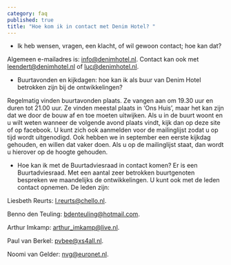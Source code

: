 ```yaml
---
category: faq
published: true
title: "Hoe kom ik in contact met Denim Hotel? "
---
```


- Ik heb wensen, vragen, een klacht, of wil gewoon contact; hoe kan dat?

Algemeen e-mailadres is: [info@denimhotel.nl](mailto:info@denimhotel.nl).
Contact kan ook met [leendert@denimhotel.nl](mailto:leendert@denimhotel.nl) of [luc@denimhotel.nl](mailto:luc@denimhotel.nl).

- Buurtavonden en kijkdagen: hoe kan ik als buur van Denim Hotel betrokken zijn bij de ontwikkelingen? 

Regelmatig vinden buurtavonden plaats. Ze vangen aan om 19.30 uur en duren tot 21.00 uur. Ze vinden meestal plaats in ‘Ons Huis’, maar het kan zijn dat we door de bouw af en toe moeten uitwijken. Als u in de buurt woont en u wilt weten wanneer de volgende avond plaats vindt, kijk dan op deze site of op facebook. U kunt zich ook aanmelden voor de mailinglijst zodat u op tijd wordt uitgenodigd.
Ook hebben we in september een eerste kijkdag gehouden, en willen dat vaker doen. Als u op de mailinglijst staat, dan wordt u hierover op de hoogte gehouden.

- Hoe kan ik met de Buurtadviesraad in contact komen? 
Er is een Buurtadviesraad. Met een aantal zeer betrokken buurtgenoten bespreken we maandelijks de ontwikkelingen. U kunt ook met de leden contact opnemen. De leden zijn:                              

Liesbeth Reurts: [l.reurts@chello.nl](mailto:l.reurts@chello.nl).

Benno den Teuling: [bdenteuling@hotmail.com](mailto:bdenteuling@hotmail.com).

Arthur Imkamp: [arthur_imkamp@live.nl](mailto:arthur_imkamp@live.nl).

Paul van Berkel: [pvbee@xs4all.nl](mailto:pvbee@xs4all.nl).

Noomi van Gelder: [nvg@euronet.nl](mailto:nvgeuronet.nl).